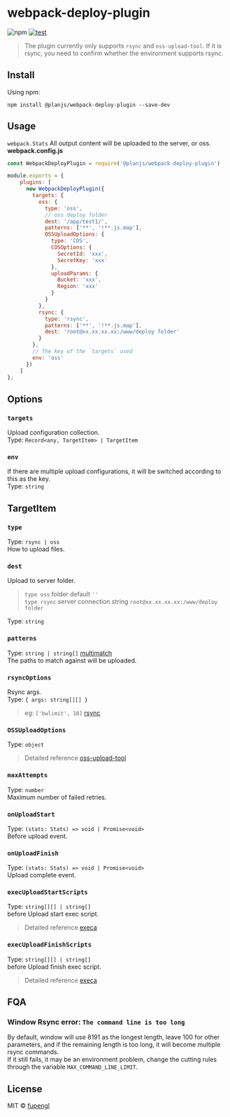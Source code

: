 # webpack-deploy-plugin

![npm](https://img.shields.io/npm/v/@planjs/webpack-deploy-plugin?label=latest)
[![test](https://github.com/planjs/webpack-deploy-plugin/actions/workflows/test.yml/badge.svg)](https://github.com/planjs/webpack-deploy-plugin/actions/workflows/test.yml)

> The plugin currently only supports `rsync` and `oss-upload-tool`. If it is rsync, you need to confirm whether the environment supports rsync.

## Install

Using npm:

```console
npm install @planjs/webpack-deploy-plugin --save-dev
```

## Usage

`webpack.Stats` All output content will be uploaded to the server, or oss.
**webpack.config.js**
```js
const WebpackDeployPlugin = require('@planjs/webpack-deploy-plugin')

module.exports = {
    plugins: [
      new WebpackDeployPlugin({
        targets: {
          oss: {
            type: 'oss',
            // oss deploy folder
            dest: '/app/test1/',
            patterns: ['**', '!**.js.map'],
            OSSUploadOptions: {
              type: 'COS',
              COSOptions: {
                SecretId: 'xxx',
                SecretKey: 'xxx'
              },
              uploadParams: {
                Bucket: 'xxx',
                Region: 'xxx'
              }
            }
          },
          rsync: {
            type: 'rsync',
            patterns: ['**', '!**.js.map'],
            dest: 'root@xx.xx.xx.xx:/www/deploy folder'
          }
        },
        // The key of the `targets` used
        env: 'oss'
      })
    ]
};
```

## Options

### `targets`
Upload configuration collection.   
Type: `Record<any, TargetItem> | TargetItem`

### `env`
If there are multiple upload configurations, it will be switched according to this as the key.   
Type: `string`

## TargetItem

### `type`
Type: `rsync | oss`   
How to upload files.

### `dest`
Upload to server folder.
> `type oss` folder default `''`   
> `type rsync` server connection string `root@xx.xx.xx.xx:/www/deploy folder`

Type: `string`

### `patterns`
Type: `string | string[]` [multimatch](https://www.npmjs.com/package/multimatch)   
The paths to match against will be uploaded.   

### `rsyncOptions`
Rsync args.   
Type: `{ args: string[][] }`   
> eg: `['bwlimit', 10]` [rsync](https://linux.die.net/man/1/rsync)   

### `OSSUploadOptions`
Type: `object` 
> Detailed reference [oss-upload-tool](https://github.com/planjs/stan/tree/master/packages/oss-upload-tool)

### `maxAttempts`
Type: `number`      
Maximum number of failed retries.   

### `onUploadStart`
Type: `(stats: Stats) => void | Promise<void>`   
Before upload event.

### `onUploadFinish`
Type: `(stats: Stats) => void | Promise<void>`   
Upload complete event.

### `execUploadStartScripts`
Type: `string[][] | string[]`   
before Upload start exec script.
> Detailed reference [execa](https://github.com/sindresorhus/execa)

### `execUploadFinishScripts`
Type: `string[][] | string[]`   
before Upload finish exec script.
> Detailed reference [execa](https://github.com/sindresorhus/execa)

## FQA
### Window Rsync error: `The command line is too long`
By default, window will use 8191 as the longest length, leave 100 for other parameters, and if the remaining length is too long, it will become multiple rsync commands.   
If it still fails, it may be an environment problem, change the cutting rules through the variable `MAX_COMMAND_LINE_LIMIT`.

## License

MIT © [fupengl](https://github.com/fupengl)
